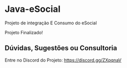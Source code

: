 # Java-eSocial
Projeto de integração E Consumo do eSocial

Projeto Finalizado!

## Dúvidas, Sugestões ou Consultoria
Entre no Discord do Projeto: https://discord.gg/ZXpqnaV
